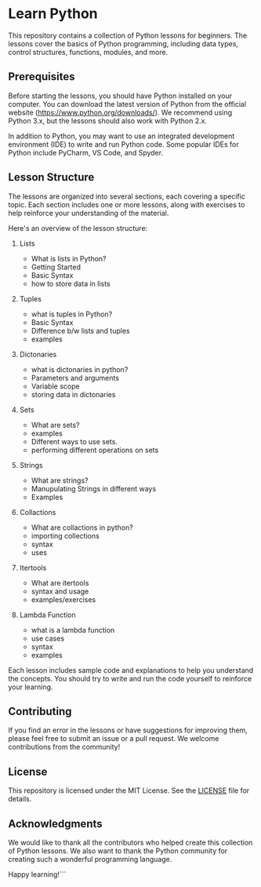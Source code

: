 # Learn Python

This repository contains a collection of Python lessons for beginners. The lessons cover the basics of Python programming, including data types, control structures, functions, modules, and more.

## Prerequisites

Before starting the lessons, you should have Python installed on your computer. You can download the latest version of Python from the official website (https://www.python.org/downloads/). We recommend using Python 3.x, but the lessons should also work with Python 2.x.

In addition to Python, you may want to use an integrated development environment (IDE) to write and run Python code. Some popular IDEs for Python include PyCharm, VS Code, and Spyder.

## Lesson Structure

The lessons are organized into several sections, each covering a specific topic. Each section includes one or more lessons, along with exercises to help reinforce your understanding of the material.

Here's an overview of the lesson structure:

1. Lists

   - What is lists in Python?
   - Getting Started
   - Basic Syntax
   - how to store data in lists

2. Tuples

   - what is tuples in Python?
   - Basic Syntax
   - Difference b/w lists and tuples
   - examples

3. Dictonaries

   - what is dictonaries in python?
   - Parameters and arguments
   - Variable scope
   - storing data in dictonaries

4. Sets

   - What are sets?
   - examples
   - Different ways to use sets.
   - performing different operations on sets

5. Strings

   - What are strings?
   - Manupulating Strings in different ways
   - Examples

6. Collactions
   - What are collactions in python?
   - importing collections
   - syntax
   - uses
7. Itertools
   - What are itertools
   - syntax and usage
   - examples/exercises
8. Lambda Function
   - what is a lambda function
   - use cases
   - syntax
   - examples

Each lesson includes sample code and explanations to help you understand the concepts. You should try to write and run the code yourself to reinforce your learning.

## Contributing

If you find an error in the lessons or have suggestions for improving them, please feel free to submit an issue or a pull request. We welcome contributions from the community!

## License

This repository is licensed under the MIT License. See the [LICENSE](LICENSE) file for details.

## Acknowledgments

We would like to thank all the contributors who helped create this collection of Python lessons. We also want to thank the Python community for creating such a wonderful programming language.

Happy learning!```
